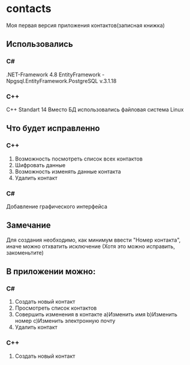 # contacts
Моя первая версия приложения контактов(записная книжка)

## Использовались
### C#
.NET-Framework 4.8
EntityFramework - Npgsql.EntityFramework.PostgreSQL v.3.1.18
### C++
C++ Standart 14
Вместо БД использовались файловая система Linux

## Что будет исправленно
### C++
1) Возможность посмотреть список всех контактов
2) Шифровать данные
3) Возможность изменять данные контакта
4) Удалить контакт
### C#
Добавление графического интерфейса

## Замечание
Для создания необходимо, как минимум ввести "Номер контакта", иначе можно отхватить исключение (Хотя это можно исправить, закоменьтите)

## В приложении можно:
### C#
1) Создать новый контакт
2) Просмотреть список контактов
3) Совершить изменения в контакте
  a)Изменить имя
  b)Изменить номер
  с)Изменить электронную почту
4) Удалить контакт
### C++
1) Создать новый контакт

